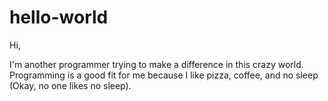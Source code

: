 # hello-world

Hi,

I'm another programmer trying to make a difference in this crazy world.
Programming is a good fit for me because I like pizza, coffee, and no sleep (Okay, no one likes no sleep).

